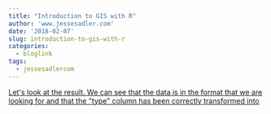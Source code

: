 ```yaml
---
title: "Introduction to GIS with R"
author: 'www.jessesadler.com'
date: '2018-02-07'
slug: introduction-to-gis-with-r
categories:
  - bloglink
tags:
  - jessesadlercom
---
```


[Let's look at the result. We can see that the data is in the format that we are looking for and that the "type" column has been correctly transformed into<i class="fas fa-external-link-alt"></i>](https://jessesadler.com/post/gis-with-r-intro/)

